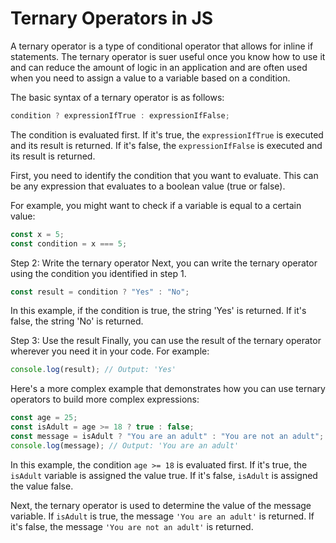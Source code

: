 # Ternary Operators in JS

A ternary operator is a type of conditional operator that allows for inline if statements. The ternary operator is suer useful once you know how to use it and can reduce the amount of logic in an application and are often used when you need to assign a value to a variable based on a condition.

The basic syntax of a ternary operator is as follows:

```javascript
condition ? expressionIfTrue : expressionIfFalse;
```

The condition is evaluated first. If it's true, the `expressionIfTrue` is executed and its result is returned. If it's false, the `expressionIfFalse` is executed and its result is returned.

First, you need to identify the condition that you want to evaluate. This can be any expression that evaluates to a boolean value (true or false).

For example, you might want to check if a variable is equal to a certain value:

```javascript
const x = 5;
const condition = x === 5;
```

Step 2: Write the ternary operator
Next, you can write the ternary operator using the condition you identified in step 1.

```javascript
const result = condition ? "Yes" : "No";
```

In this example, if the condition is true, the string 'Yes' is returned. If it's false, the string 'No' is returned.

Step 3: Use the result
Finally, you can use the result of the ternary operator wherever you need it in your code. For example:

```javascript
console.log(result); // Output: 'Yes'
```

Here's a more complex example that demonstrates how you can use ternary operators to build more complex expressions:

```javascript
const age = 25;
const isAdult = age >= 18 ? true : false;
const message = isAdult ? "You are an adult" : "You are not an adult";
console.log(message); // Output: 'You are an adult'
```

In this example, the condition `age >= 18` is evaluated first. If it's true, the `isAdult` variable is assigned the value true. If it's false, `isAdult` is assigned the value false.

Next, the ternary operator is used to determine the value of the message variable. If `isAdult` is true, the message `'You are an adult'` is returned. If it's false, the message `'You are not an adult'` is returned.
